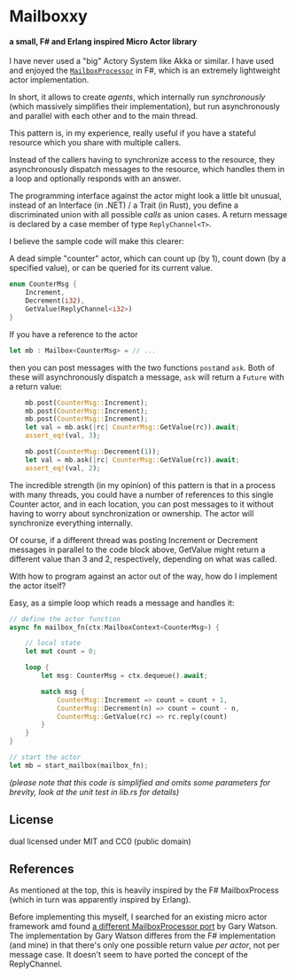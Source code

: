 # Mailboxxy
#### a small, F# and Erlang inspired Micro Actor library


I have never used a "big" Actory System like Akka or similar. I have used and enjoyed the [``MailboxProcessor``](https://fsharp.github.io/fsharp-core-docs/reference/fsharp-control-fsharpmailboxprocessor-1.html) in F#, which is an extremely lightweight actor implementation.

In short, it allows to create _agents_, which internally run *_synchronously_* (which massively simplifies their implementation), but run asynchronously and parallel with each other and to the main thread.

This pattern is, in my experience, really useful if you have a stateful resource which you share with multiple callers.

Instead of the callers having to synchronize access to the resource, they asynchronously dispatch messages to the resource, which handles them in a loop and optionally responds with an answer.

The programming interface against the actor might look a little bit unusual, instead of an Interface (in .NET) / a Trait (in Rust), you define a discriminated union with all possible _calls_ as union cases. A return message is declared by a case member of type ``ReplyChannel<T>``.

I believe the sample code will make this clearer:

A dead simple "counter" actor, which can count up (by 1), count down (by a specified value), or can be queried for its current value.

```rust
enum CounterMsg {
    Increment,
    Decrement(i32),
    GetValue(ReplyChannel<i32>)
}
```

If you have a reference to the actor

```rust
let mb : Mailbox<CounterMsg> = // ...
```

then you can post messages with the two functions ``post``and ``ask``. Both of these will asynchronously dispatch a message, ``ask`` will return a ``Future`` with a return value:

```rust
    mb.post(CounterMsg::Increment);
    mb.post(CounterMsg::Increment);
    mb.post(CounterMsg::Increment);
    let val = mb.ask(|rc| CounterMsg::GetValue(rc)).await;
    assert_eq!(val, 3);

    mb.post(CounterMsg::Decrement(1));
    let val = mb.ask(|rc| CounterMsg::GetValue(rc)).await;
    assert_eq!(val, 2);
```

The incredible strength (in my opinion) of this pattern is that in a process with many threads, you could have a number of references to this single Counter actor, and in each location, you can post messages to it without having to worry about synchronization or ownership. The actor will synchronize everything internally.

Of course, if a different thread was posting Increment or Decrement messages in parallel to the code block above, GetValue might return a different value than 3 and 2, respectively, depending on what was called.

With how to program against an actor out of the way, how do I implement the actor itself?

Easy, as a simple loop which reads a message and handles it:

```rust
// define the actor function
async fn mailbox_fn(ctx:MailboxContext<CounterMsg>) {

    // local state
    let mut count = 0;

    loop {
        let msg: CounterMsg = ctx.dequeue().await;

        match msg {
            CounterMsg::Increment => count = count + 1,
            CounterMsg::Decrement(n) => count = count - n,
            CounterMsg::GetValue(rc) => rc.reply(count)
        }
    }
}

// start the actor
let mb = start_mailbox(mailbox_fn);
```

_(please note that this code is simplified and omits some parameters for brevity, look at the unit test in lib.rs for details)_


## License

dual licensed under MIT and CC0 (public domain)

## References

As mentioned at the top, this is heavily inspired by the F# MailboxProcess (which in turn was apparently inspired by Erlang).

Before implementing this myself, I searched for an existing micro actor framework amd found [a different MailboxProcessor port](https://github.com/garydwatson/mailbox_processor) by Gary Watson. The implementation by Gary Watson differes from the F# implementation (and mine) in that there's only one possible return value *per actor*, not per message case. It doesn't seem to have ported the concept of the ReplyChannel.

